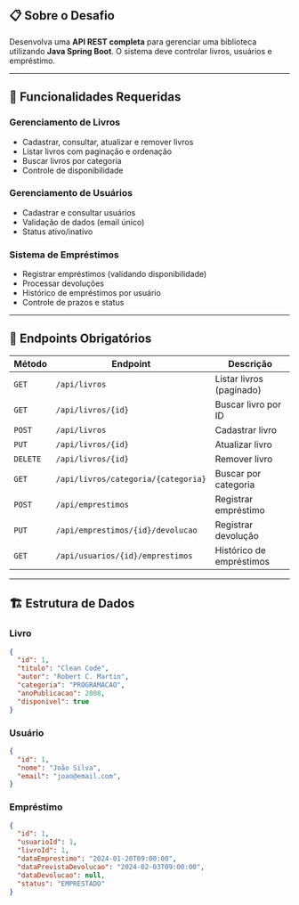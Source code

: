 ## 📋 Sobre o Desafio

Desenvolva uma **API REST completa** para gerenciar uma biblioteca utilizando **Java Spring Boot**. O sistema deve controlar livros, usuários e empréstimo.

---

## 🎯 Funcionalidades Requeridas

### **Gerenciamento de Livros**
- Cadastrar, consultar, atualizar e remover livros
- Listar livros com paginação e ordenação
- Buscar livros por categoria
- Controle de disponibilidade

### **Gerenciamento de Usuários**
- Cadastrar e consultar usuários
- Validação de dados (email único)
- Status ativo/inativo

### **Sistema de Empréstimos**
- Registrar empréstimos (validando disponibilidade)
- Processar devoluções
- Histórico de empréstimos por usuário
- Controle de prazos e status

---

## 🔗 Endpoints Obrigatórios

| Método   | Endpoint                            | Descrição                |
|----------|-------------------------------------|--------------------------|
| `GET`    | `/api/livros`                       | Listar livros (paginado) |
| `GET`    | `/api/livros/{id}`                  | Buscar livro por ID      |
| `POST`   | `/api/livros`                       | Cadastrar livro          |
| `PUT`    | `/api/livros/{id}`                  | Atualizar livro          |
| `DELETE` | `/api/livros/{id}`                  | Remover livro            |
| `GET`    | `/api/livros/categoria/{categoria}` | Buscar por categoria     |
| `POST`   | `/api/emprestimos`                  | Registrar empréstimo     |
| `PUT`    | `/api/emprestimos/{id}/devolucao`   | Registrar devolução      |
| `GET`    | `/api/usuarios/{id}/emprestimos`    | Histórico de empréstimos |

---

## 🏗️ Estrutura de Dados

### **Livro**
```json
{
  "id": 1,
  "titulo": "Clean Code",
  "autor": "Robert C. Martin",
  "categoria": "PROGRAMACAO",
  "anoPublicacao": 2008,
  "disponivel": true
}
```

### **Usuário**
```json
{
  "id": 1,
  "nome": "João Silva",
  "email": "joao@email.com",
}
```

### **Empréstimo**
```json
{
  "id": 1,
  "usuarioId": 1,
  "livroId": 1,
  "dataEmprestimo": "2024-01-20T09:00:00",
  "dataPrevistaDevolucao": "2024-02-03T09:00:00",
  "dataDevolucao": null,
  "status": "EMPRESTADO"
}
```



